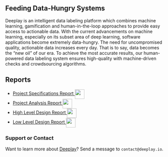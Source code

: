 ## Feeding Data-Hungry Systems

Deeplay is an intelligent data labeling platform which combines machine learning, gamification and human-in-the-loop approaches to provide easy access to actionable data. With the current advancements on machine learning, especially on its subset area of deep learning, software applications become extremely data-hungry. The need for uncompromised quality, actionable data increases every day. That is to say, data becomes the “new oil” of our era. To achieve the most accurate results, our human-powered data labeling system ensures high-quality with machine-driven checks and crowdsourcing algorithms.

## Reports

<ul>
  <li> 
    <a href="{{ site.url }}/assets/reports/spec.pdf">Project Specifications Report 
    <img src="{{ site.url }}/assets/icons/pdf-icon.png" height="30" width="30" align="center">
    </a>
  </li>
  <li> 
    <a href="{{ site.url }}/assets/reports/analysis.pdf">Project Analysis Report 
    <img src="{{ site.url }}/assets/icons/pdf-icon.png" height="30" width="30" align="center">
    </a>
  </li>
  <li> 
    <a href="{{ site.url }}/assets/reports/highlevel.pdf">High Level Design Report 
    <img src="{{ site.url }}/assets/icons/pdf-icon.png" height="30" width="30" align="center">
    </a>
  </li>
  <li> 
    <a href="{{ site.url }}/assets/reports/lowlevel.pdf">Low Level Design Report 
    <img src="{{ site.url }}/assets/icons/pdf-icon.png" height="30" width="30" align="center">
    </a>
  </li>
</ul>  

### Support or Contact

Want to learn more about [Deeplay](http://deeplay.io)? Send a message to `contact@deeplay.io`.